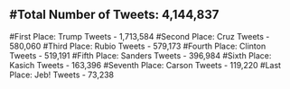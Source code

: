 #Total Number of Tweets: 4,144,837 
---
#First Place: Trump Tweets - 1,713,584
#Second Place: Cruz Tweets - 580,060
#Third Place: Rubio Tweets - 579,173
#Fourth Place: Clinton Tweets - 519,191
#Fifth Place: Sanders Tweets - 396,984
#Sixth Place: Kasich Tweets - 163,396
#Seventh Place: Carson Tweets - 119,220
#Last Place: Jeb! Tweets - 73,238
